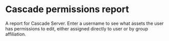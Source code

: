 # Cascade permissions report

A report for Cascade Server.  Enter a username to see what assets the user has permissions to edit, either assigned directly to user or by group affiliation.
